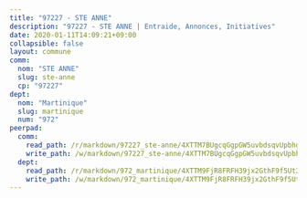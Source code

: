 ```yaml
---
title: "97227 - STE ANNE"
description: "97227 - STE ANNE | Entraide, Annonces, Initiatives"
date: 2020-01-11T14:09:21+09:00
collapsible: false
layout: commune
comm:
  nom: "STE ANNE"
  slug: ste-anne
  cp: "97227"
dept:
  nom: "Martinique"
  slug: martinique
  num: "972"
peerpad:
  comm:
    read_path: /r/markdown/97227_ste-anne/4XTTM7BUgcqGgpGW5uvbdsqvUpbhg79QY3u1YF19DZVNvX5M9
    write_path: /w/markdown/97227_ste-anne/4XTTM7BUgcqGgpGW5uvbdsqvUpbhg79QY3u1YF19DZVNvX5M9-K3TgUUdi8edj7vU1uYt71iLf3NJXxVGkFYxH2bP4SFvwzUVCWTqvb3jkZVajQv3ZcJUb8mDN96tU8x3YdAD8eENApdnr7LnzDsV71kwkWhS2XkaodX9eLG8G9gNrPzgungfRvGV5
  dept:
    read_path: /r/markdown/972_martinique/4XTTM9FjR8FRFH39jx2GthF9f5Ut3jiyTsdjpE2SrJvqmXdjo
    write_path: /w/markdown/972_martinique/4XTTM9FjR8FRFH39jx2GthF9f5Ut3jiyTsdjpE2SrJvqmXdjo-K3TgUeaxrptm9NswN2JSgXE3aKS9HKQgEZZxfKsdUeDs9w3MK5eeUTz8x8PBEEF3j1uCcfT9q4aM46ZnJH1PtFEse18Xf51n2ioUCkkCxop5a751j1HQ3bKXvk9CsEq3Wcvzm9gm
---
```


